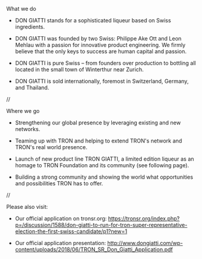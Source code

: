 What we do

- DON GIATTI stands for a sophisticated liqueur based on Swiss ingredients.

- DON GIATTI was founded by two Swiss: Philippe Ake Ott and Leon Mehlau with a passion for innovative product engineering. We                   firmly believe that the only keys to success are human capital and passion.

- DON GIATTI is pure Swiss – from founders over production to bottling all located in the small town of Winterthur near Zurich.

- DON GIATTI is sold internationally, foremost in Switzerland, Germany, and Thailand.

//

Where we go

- Strengthening our global presence by leveraging existing and new networks.

- Teaming up with TRON and helping to extend TRON's network and TRON's real world presence.

- Launch of new product line TRON GIATTI, a limited edition liqueur as an homage to TRON Foundation and its community (see following page).

- Building  a strong community and showing the world what opportunities and possibilities TRON has to offer.

//

Please also visit:

- Our official application on tronsr.org: https://tronsr.org/index.php?p=/discussion/1588/don-giatti-to-run-for-tron-super-representative-election-the-first-swiss-candidate/p1?new=1

- Our official application presentation: http://www.dongiatti.com/wp-content/uploads/2018/06/TRON_SR_Don_Giatti_Application.pdf

